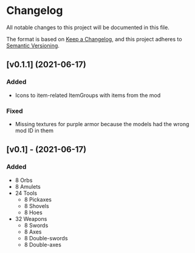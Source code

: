 # Changelog

All notable changes to this project will be documented in this file.

The format is based on [Keep a Changelog](https://keepachangelog.com/en/1.0.0/),
and this project adheres to [Semantic Versioning](https://semver.org/spec/v2.0.0.html).

## [v0.1.1] (2021-06-17)

### Added

- Icons to item-related ItemGroups with items from the mod

### Fixed

- Missing textures for purple armor because the models had the wrong mod ID in them

## [v0.1] - (2021-06-17)

### Added

- 8 Orbs
- 8 Amulets
- 24 Tools
    - 8 Pickaxes
    - 8 Shovels
    - 8 Hoes
- 32 Weapons
    - 8 Swords
    - 8 Axes
    - 8 Double-swords
    - 8 Double-axes
